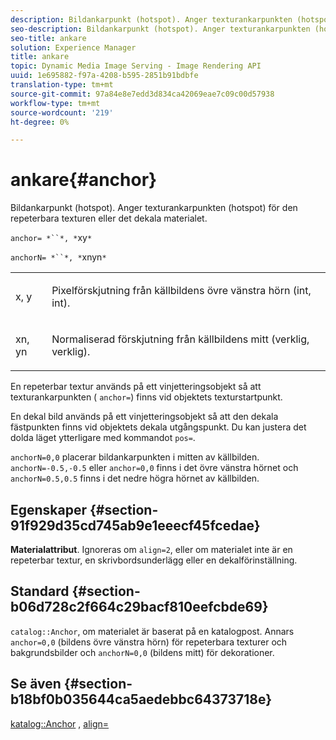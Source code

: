 ```yaml
---
description: Bildankarpunkt (hotspot). Anger texturankarpunkten (hotspot) för den repeterbara texturen eller det dekala materialet.
seo-description: Bildankarpunkt (hotspot). Anger texturankarpunkten (hotspot) för den repeterbara texturen eller det dekala materialet.
seo-title: ankare
solution: Experience Manager
title: ankare
topic: Dynamic Media Image Serving - Image Rendering API
uuid: 1e695882-f97a-4208-b595-2851b91bdbfe
translation-type: tm+mt
source-git-commit: 97a84e8e7edd3d834ca42069eae7c09c00d57938
workflow-type: tm+mt
source-wordcount: '219'
ht-degree: 0%

---
```



# ankare{#anchor}

Bildankarpunkt (hotspot). Anger texturankarpunkten (hotspot) för den repeterbara texturen eller det dekala materialet.

`anchor= *``*, *`xy`*`

`anchorN= *``*, *`xnyn`*`

<table id="simpletable_1D8E91D8424A424787C4D20C9B040115"> 
 <tr class="strow"> 
  <td class="stentry"> <p><span class="varname"> x</span>,  <span class="varname"> y</span> </p></td> 
  <td class="stentry"> <p>Pixelförskjutning från källbildens övre vänstra hörn (int, int). </p></td> 
 </tr> 
 <tr class="strow"> 
  <td class="stentry"> <p><span class="varname"> xn</span>,  <span class="varname"> yn</span> </p></td> 
  <td class="stentry"> <p>Normaliserad förskjutning från källbildens mitt (verklig, verklig). </p></td> 
 </tr> 
</table>

En repeterbar textur används på ett vinjetteringsobjekt så att texturankarpunkten ( `anchor=`) finns vid objektets texturstartpunkt.

En dekal bild används på ett vinjetteringsobjekt så att den dekala fästpunkten finns vid objektets dekala utgångspunkt. Du kan justera det dolda läget ytterligare med kommandot `pos=`.

`anchorN=0,0` placerar bildankarpunkten i mitten av källbilden. `anchorN=-0.5,-0.5` eller  `anchor=0,0` finns i det övre vänstra hörnet och  `anchorN=0.5,0.5` finns i det nedre högra hörnet av källbilden.

## Egenskaper {#section-91f929d35cd745ab9e1eeecf45fcedae}

**Materialattribut**. Ignoreras om `align=2`, eller om materialet inte är en repeterbar textur, en skrivbordsunderlägg eller en dekalförinställning.

## Standard {#section-b06d728c2f664c29bacf810eefcbde69}

`catalog::Anchor`, om materialet är baserat på en katalogpost. Annars `anchor=0,0` (bildens övre vänstra hörn) för repeterbara texturer och bakgrundsbilder och `anchorN=0,0` (bildens mitt) för dekorationer.

## Se även {#section-b18bf0b035644ca5aedebbc64373718e}

[katalog::Anchor](../../../../../ir-api/material-cat/image-rendering-api-ref/c-ir-material-catalog/c-ir-material-data-reference/r-ir-cat-anchor.md#reference-d9b1d49db1fc440686f64b84453297ab) ,  [align=](../../../../../ir-api/http-protocol/image-rendering-api-ref/c-ir-http-protocol-ref/c-ir-http-protocol-command-reference/r-ir-align.md#reference-4d63baa522ce42f9b15167ba34c5c6a7)
